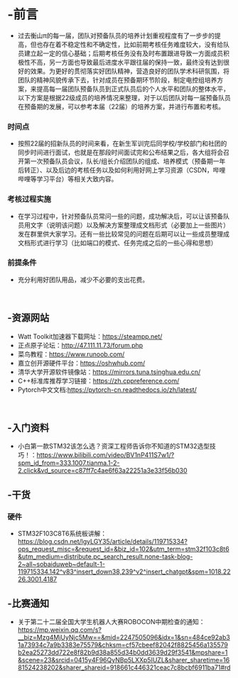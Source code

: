 # -前言
* 过去衡山π的每一届，团队对预备队员的培养计划重视程度有了一步步的提高，但也存在着不稳定性和不确定性，比如前期考核任务难度较大，没有给队员建立起一定的信心基础；后期考核任务没有及时布置跟进导致一方面成员积极性不高，另一方面也导致最后进度水平跟往届的保持一致，最终没有达到很好的效果。为更好的贯彻落实好团队精神，营造良好的团队学术科研氛围，将团队的精神风貌传承下去，针对成员在预备期环节阶段，制定电控组培养方案，来提高每一届团队预备队员到正式队员后的个人水平和团队的整体水平，以下方案是根据22级成员的培养情况来整理，对于以后团队对每一届预备队员在预备期的发展，可以参考本届（22届）的培养方案，并进行布置和考核。

### 时间点
* 按照22届的招新队员的时间来看，在新生军训完后同学校/学校部门和社团的同步时间进行面试，也就是在那段时间面试完和公布结果之后，各大组将会召开第一次预备队员会议，队长/组长介绍团队的组成、培养模式（预备期一年后转正）、以及后边的考核任务以及如何利用好网上学习资源（CSDN，哔哩哔哩等学习平台）等相关大致内容。

### 考核过程实施
* 在学习过程中，针对预备队员常问一些的问题，成功解决后，可以让该预备队员用文字（说明该问题）以及解决方案整理成文档形式（必要加上一些图片）发在群里供大家学习。还有一些比较常见的问题在后期可以让一些成员整理成文档形式进行学习（比如端口的模式、任务完成之后的一些心得和思想）

### 前提条件
* 充分利用好团队用品，减少不必要的支出花费。

&nbsp;

## -资源网站
* Watt Toolkit加速器下载网址：https://steampp.net/ <br/>
* 正点原子论坛：http://47.111.11.73/forum.php <br/>
* 菜鸟教程：https://www.runoob.com/ <br/>
* 嘉立创开源硬件平台：https://oshwhub.com/ <br/>
* 清华大学开源软件镜像站：https://mirrors.tuna.tsinghua.edu.cn/ <br/>
* C++标准库推荐学习链接：https://zh.cppreference.com/ <br/>
* Pytorch中文文档:https://pytorch-cn.readthedocs.io/zh/latest/ <br/>

&nbsp;

## -入门资料
* 小白第一款STM32该怎么选？资深工程师告诉你不知道的STM32选型技巧！：https://www.bilibili.com/video/BV1nP411S7w1/?spm_id_from=333.1007.tianma.1-2-2.click&vd_source=c87ff7c4ae6f63a22251a3e33f56b030

## -干货
### 硬件
* STM32F103C8T6系统板讲解：https://blog.csdn.net/lgyLGY35/article/details/119715334?ops_request_misc=&request_id=&biz_id=102&utm_term=stm32f103c8t6&utm_medium=distribute.pc_search_result.none-task-blog-2~all~sobaiduweb~default-1-119715334.142^v83^insert_down38,239^v2^insert_chatgpt&spm=1018.2226.3001.4187

## -比赛通知
* 关于第二十二届全国大学生机器人大赛ROBOCON中期检查的通知：https://mp.weixin.qq.com/s?__biz=Mzg4MjUyNjc5Mw==&mid=2247505096&idx=1&sn=484ce92ab31a73934c7a9b3383e75579&chksm=cf57cbeef82042f8825456a135579b2ea25273dd722e8f82b9d38a855d34b0dd3639d29f3541&mpshare=1&scene=23&srcid=0415y4F96QyNBp5LXXp5IUZL&sharer_sharetime=1681524238202&sharer_shareid=918661c446321ceac7c8bcbf6911ba71#rd

&nbsp;


